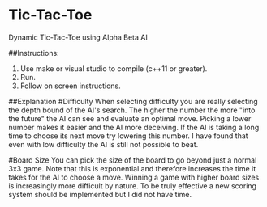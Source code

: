 # Tic-Tac-Toe
Dynamic Tic-Tac-Toe using Alpha Beta AI

##Instructions:
1. Use make or visual studio to compile (c++11 or greater).
2. Run.
3. Follow on screen instructions.

##Explanation
#Difficulty
When selecting difficulty you are really selecting the depth bound of the AI's search.
The higher the number the more "into the future" the AI can see and evaluate an optimal move.
Picking a lower number makes it easier and the AI more deceiving.
If the AI is taking a long time to choose its next move try lowering this number.
I have found that even with low difficulty the AI is still not possible to beat.

#Board Size
You can pick the size of the board to go beyond just a normal 3x3 game.
Note that this is exponential and therefore increases the time it takes for the AI to choose a move.
Winning a game with higher board sizes is increasingly more difficult by nature. To be truly effective a new scoring system should be implemented but I did not have time.
